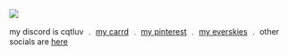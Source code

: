 <img src="https://i.pinimg.com/736x/ce/aa/35/ceaa3577f1b76aad3add90dda20254cf.jpg">

my discord is cqtluv ﹒ [my carrd](catty.crd.co) ﹒ [my pinterest](https://www.pinterest.com/cattylogo/) ﹒ [my everskies](https://everskies.com/user/cqtty-16982497)  ﹒ other socials are [here](https://beacons.ai/cattylogo)
